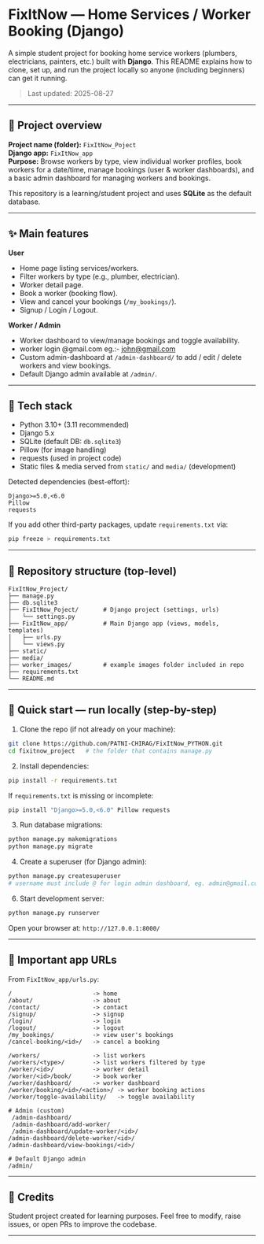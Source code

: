 # FixItNow — Home Services / Worker Booking (Django)

A simple student project for booking home service workers (plumbers, electricians, painters, etc.) built with **Django**.
This README explains how to clone, set up, and run the project locally so anyone (including beginners) can get it running.

> Last updated: 2025-08-27

---

## 🧾 Project overview

**Project name (folder):** `FixItNow_Poject`  
**Django app:** `FixItNow_app`  
**Purpose:** Browse workers by type, view individual worker profiles, book workers for a date/time, manage bookings (user & worker dashboards), and a basic admin dashboard for managing workers and bookings.

This repository is a learning/student project and uses **SQLite** as the default database.

---

## ✨ Main features

**User**
- Home page listing services/workers.
- Filter workers by type (e.g., plumber, electrician).
- Worker detail page.
- Book a worker (booking flow).
- View and cancel your bookings (`/my_bookings/`).
- Signup / Login / Logout.

**Worker / Admin**
- Worker dashboard to view/manage bookings and toggle availability.
- worker login <workername>@gmail.com eg.:- john@gmail.com
- Custom admin-dashboard at `/admin-dashboard/` to add / edit / delete workers and view bookings.
- Default Django admin available at `/admin/`.

---

## 🧰 Tech stack

- Python 3.10+ (3.11 recommended)
- Django 5.x
- SQLite (default DB: `db.sqlite3`)
- Pillow (for image handling)
- requests (used in project code)
- Static files & media served from `static/` and `media/` (development)

Detected dependencies (best-effort):  
```
Django>=5.0,<6.0
Pillow
requests
```

If you add other third-party packages, update `requirements.txt` via:
```bash
pip freeze > requirements.txt
```

---

## 📁 Repository structure (top-level)
```
FixItNow_Project/
├── manage.py
├── db.sqlite3
├── FixItNow_Poject/       # Django project (settings, urls)
│   └── settings.py
├── FixItNow_app/          # Main Django app (views, models, templates)
│   ├── urls.py
│   └── views.py
├── static/
├── media/
├── worker_images/         # example images folder included in repo
├── requirements.txt
└── README.md
```

---

## 🚀 Quick start — run locally (step-by-step)

1. Clone the repo (if not already on your machine):
```bash
git clone https://github.com/PATNI-CHIRAG/FixItNow_PYTHON.git
cd fixitnow_project   # the folder that contains manage.py
```

2. Install dependencies:
```bash
pip install -r requirements.txt
```
If `requirements.txt` is missing or incomplete:
```bash
pip install "Django>=5.0,<6.0" Pillow requests
```

3. Run database migrations:
```bash
python manage.py makemigrations
python manage.py migrate
```

4. Create a superuser (for Django admin):
```bash
python manage.py createsuperuser
# username must include @ for login admin dashboard, eg. admin@gmail.com
```

6. Start development server:
```bash
python manage.py runserver
```
Open your browser at: `http://127.0.0.1:8000/`

---

## 🔗 Important app URLs

From `FixItNow_app/urls.py`:
```
/                       -> home
/about/                 -> about
/contact/               -> contact
/signup/                -> signup
/login/                 -> login
/logout/                -> logout
/my_bookings/           -> view user's bookings
/cancel-booking/<id>/   -> cancel a booking

/workers/               -> list workers
/workers/<type>/        -> list workers filtered by type
/worker/<id>/           -> worker detail
/worker/<id>/book/      -> book worker
/worker/dashboard/      -> worker dashboard
/worker/booking/<id>/<action>/ -> worker booking actions
/worker/toggle-availability/   -> toggle availability

# Admin (custom)
 /admin-dashboard/
 /admin-dashboard/add-worker/
 /admin-dashboard/update-worker/<id>/
/admin-dashboard/delete-worker/<id>/
/admin-dashboard/view-bookings/<id>/

# Default Django admin
/admin/
```

---

## 👐 Credits

Student project created for learning purposes. Feel free to modify, raise issues, or open PRs to improve the codebase.

--- 
